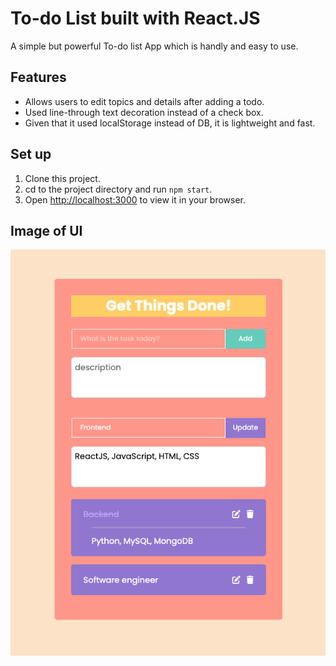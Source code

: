 # To-do List built with React.JS
A simple but powerful To-do list App which is handly and easy to use.

## Features
* Allows users to edit topics and details after adding a todo.
* Used line-through text decoration instead of a check box.
* Given that it used localStorage instead of DB, it is lightweight and fast.

## Set up
1. Clone this project.
1. cd to the project directory and run `npm start`.
2. Open [http://localhost:3000](http://localhost:3000) to view it in your browser.

## Image of UI
![Getting Started](./IMAGE_To-do-list.png)
